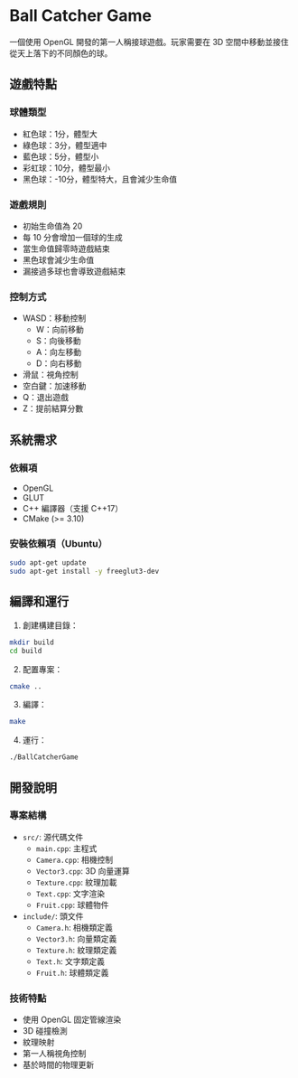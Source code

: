 # Ball Catcher Game

一個使用 OpenGL 開發的第一人稱接球遊戲。玩家需要在 3D 空間中移動並接住從天上落下的不同顏色的球。

## 遊戲特點

### 球體類型
- 紅色球：1分，體型大
- 綠色球：3分，體型適中
- 藍色球：5分，體型小
- 彩虹球：10分，體型最小
- 黑色球：-10分，體型特大，且會減少生命值

### 遊戲規則
- 初始生命值為 20
- 每 10 分會增加一個球的生成
- 當生命值歸零時遊戲結束
- 黑色球會減少生命值
- 漏接過多球也會導致遊戲結束

### 控制方式
- WASD：移動控制
  - W：向前移動
  - S：向後移動
  - A：向左移動
  - D：向右移動
- 滑鼠：視角控制
- 空白鍵：加速移動
- Q：退出遊戲
- Z：提前結算分數

## 系統需求

### 依賴項
- OpenGL
- GLUT
- C++ 編譯器（支援 C++17）
- CMake (>= 3.10)

### 安裝依賴項（Ubuntu）
```bash
sudo apt-get update
sudo apt-get install -y freeglut3-dev
```

## 編譯和運行

1. 創建構建目錄：
```bash
mkdir build
cd build
```

2. 配置專案：
```bash
cmake ..
```

3. 編譯：
```bash
make
```

4. 運行：
```bash
./BallCatcherGame
```

## 開發說明

### 專案結構
- `src/`: 源代碼文件
  - `main.cpp`: 主程式
  - `Camera.cpp`: 相機控制
  - `Vector3.cpp`: 3D 向量運算
  - `Texture.cpp`: 紋理加載
  - `Text.cpp`: 文字渲染
  - `Fruit.cpp`: 球體物件
- `include/`: 頭文件
  - `Camera.h`: 相機類定義
  - `Vector3.h`: 向量類定義
  - `Texture.h`: 紋理類定義
  - `Text.h`: 文字類定義
  - `Fruit.h`: 球體類定義

### 技術特點
- 使用 OpenGL 固定管線渲染
- 3D 碰撞檢測
- 紋理映射
- 第一人稱視角控制
- 基於時間的物理更新 